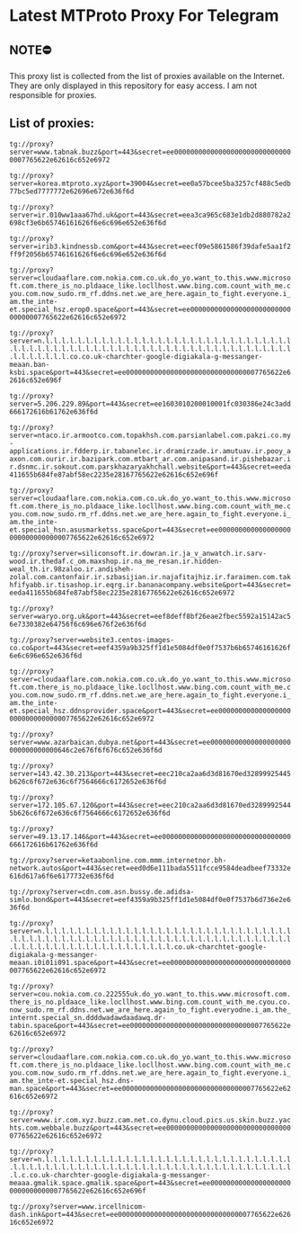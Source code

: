 # Latest MTProto Proxy For Telegram

## NOTE⛔

This proxy list is collected from the list of proxies available on the Internet. They are only displayed in this repository for easy access. I am not responsible for proxies.

## List of proxies:

`tg://proxy?server=www.tabnak.buzz&port=443&secret=ee000000000000000000000000000000007765622e62616c652e6972`

`tg://proxy?server=korea.mtproto.xyz&port=39004&secret=ee0a57bcee5ba3257cf488c5edb77bc5ed7777772e62696e672e636f6d`

`tg://proxy?server=ir.010ww1aaa67hd.uk&port=443&secret=eea3ca965c683e1db2d880782a2698cf3e6b65746161626f6e6c696e652e636f6d`

`tg://proxy?server=irib3.kindnessb.com&port=443&secret=eecf09e5861586f39dafe5aa1f2ff9f2056b65746161626f6e6c696e652e636f6d`

`tg://proxy?server=cloudaaflare.com.nokia.com.co.uk.do_yo.want_to.this.www.microsoft.com.there_is_no.pldaace_like.locllhost.www.bing.com.count_with_me.cyou.com.now_sudo.rm_rf.ddns.net.we_are_here.again_to_fight.everyone.i_am.the_inte-et.special_hsz.erop0.space&port=443&secret=ee000000000000000000000000000000007765622e62616c652e6972`

`tg://proxy?server=n.l.l.l.l.l.l.l.l.l.l.l.l.l.l.l.l.l.l.l.l.l.l.l.l.l.l.l.l.l.l.l.l.l.l.l.l.l.l.l.l.l.l.l.l.l.l.l.l.l.l.l.l.l.l.l.l.l.l.l.l.l.l.l.l.l.l.l.l.l.l.l.l.l.co.co.uk-charchter-google-digiakala-g-messanger-meaan.ban-ksbi.space&port=443&secret=ee000000000000000000000000000000007765622e62616c652e696f`

`tg://proxy?server=5.206.229.89&port=443&secret=ee1603010200010001fc030386e24c3add666172616b61762e636f6d`

`tg://proxy?server=ntaco.ir.armootco.com.topakhsh.com.parsianlabel.com.pakzi.co.my-applications.ir.fdderp.ir.tabanelec.ir.dramirzade.ir.amutuav.ir.pooy_aaxon.com.ourir.ir.bazipark.com.mtbart_ar.com.anipasand.ir.pishebazar.ir.dsnmc.ir.sokout.com.parskhazaryakhchall.website&port=443&secret=eeda411655b684fe87abf58ec2235e28167765622e62616c652e696f`

`tg://proxy?server=cloudaaflare.com.nokia.com.co.uk.do_yo.want_to.this.www.microsoft.com.there_is_no.pldaace_like.locllhost.www.bing.com.count_with_me.cyou.com.now_sudo.rm_rf.ddns.net.we_are_here.again_to_fight.everyone.i_am.the_inte-et.special_hsn.asusmarketss.space&port=443&secret=ee000000000000000000000000000000007765622e62616c652e6972`

`tg://proxy?server=siliconsoft.ir.dowran.ir.ja_v_anwatch.ir.sarv-wood.ir.thedaf.c_om.maxshop.ir.na_me_resan.ir.hidden-weal_th.ir.98zaloo.ir.andisheh-zolal.com.cantonfair.ir.szbasijian.ir.najafitajhiz.ir.faraimen.com.takhfifyabb.ir.tisashop.ir.eqrg.ir.bananacompany.website&port=443&secret=eeda411655b684fe87abf58ec2235e28167765622e62616c652e6972`

`tg://proxy?server=waryo.org.uk&port=443&secret=eef8deff8bf26eae2fbec5592a15142ac56e7330382e64756f6c696e676f2e636f6d`

`tg://proxy?server=website3.centos-images-co.co&port=443&secret=eef4359a9b325ff1d1e5084df0e0f7537b6b65746161626f6e6c696e652e636f6d`

`tg://proxy?server=cloudaaflare.com.nokia.com.co.uk.do_yo.want_to.this.www.microsoft.com.there_is_no.pldaace_like.locllhost.www.bing.com.count_with_me.cyou.com.now_sudo.rm_rf.ddns.net.we_are_here.again_to_fight.everyone.i_am.the_inte-et.special_hsz.ddnsprovider.space&port=443&secret=ee000000000000000000000000000000007765622e62616c652e6972`

`tg://proxy?server=www.azarbaican.dubya.net&port=443&secret=ee00000000000000000000000000000000646c2e676f6f676c652e636f6d`

`tg://proxy?server=143.42.30.213&port=443&secret=eec210ca2aa6d3d81670ed32899925445b626c6f672e636c6f7564666c6172652e636f6d`

`tg://proxy?server=172.105.67.120&port=443&secret=eec210ca2aa6d3d81670ed32899925445b626c6f672e636c6f7564666c6172652e636f6d`

`tg://proxy?server=49.13.17.146&port=443&secret=ee00000000000000000000000000000000666172616b61762e636f6d`

`tg://proxy?server=ketaabonline.com.mmm.internetnor.bh-network.autos&port=443&secret=eed0d6e111bada5511fcce9584deadbeef73332e616d617a6f6e6177732e636f6d`

`tg://proxy?server=cdn.com.asn.bussy.de.adidsa-simlo.bond&port=443&secret=eef4359a9b325ff1d1e5084df0e0f7537b6d736e2e636f6d`

`tg://proxy?server=n.l.l.l.l.l.l.l.l.l.l.l.l.l.l.l.l.l.l.l.l.l.l.l.l.l.l.l.l.l.l.l.l.l.l.l.l.l.l.l.l.l.l.l.l.l.l.l.l.l.l.l.l.l.l.l.l.l.l.l.l.l.l.l.l.l.l.l.l.l.l.l.l.l.l.l.l.l.l.l.l.l.l.l.l.l.l.co.uk-charchtet-google-digiakala-g-messanger-meaan.i0i01i091.space&port=443&secret=ee000000000000000000000000000000007765622e62616c652e6972`

`tg://proxy?server=cou.nokia.com.co.222555uk.do_yo.want_to.this.www.microsoft.com.there_is_no.pldaace_like.locllhost.www.bing.com.count_with_me.cyou.co.now_sudo.rm_rf.ddns.net.we_are_here.again_to_fight.everyodne.i_am.the_internt.special_sn.ddddwadawdaadawq.dr-tabin.space&port=443&secret=ee000000000000000000000000000000007765622e62616c652e6972`

`tg://proxy?server=cloudaaflare.com.nokia.com.co.uk.do_yo.want_to.this.www.microsoft.com.there_is_no.pldaace_like.locllhost.www.bing.com.count_with_me.cyou.com.now_sudo.rm_rf.ddns.net.we_are_here.again_to_fight.everyone.i_am.the_inte-et.special_hsz.dns-man.space&port=443&secret=ee000000000000000000000000000000007765622e62616c652e6972`

`tg://proxy?server=www.ir.com.xyz.buzz.cam.net.co.dynu.cloud.pics.us.skin.buzz.yachts.com.webbale.buzz&port=443&secret=ee000000000000000000000000000000007765622e62616c652e6972`

`tg://proxy?server=n.l.l.l.l.l.l.l.l.l.l.l.l.l.l.l.l.l.l.l.l.l.l.l.l.l.l.l.l.l.l.l.l.l.l.l.l.l.l.l.l.l.l.l.l.l.l.l.l.l.l.l.l.l.l.l.l.l.l.l.l.l.l.l.l.l.l.l.c.co.uk-charchter-google-digiakala-g-messanger-meaaa.gmalik.space.gmalik.space&port=443&secret=ee000000000000000000000000000000007765622e62616c652e696f`

`tg://proxy?server=www.ircellnicom-dash.ink&port=443&secret=ee000000000000000000000000000000007765622e62616c652e6972`

